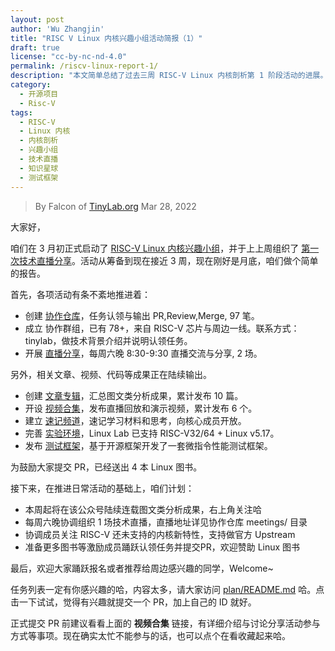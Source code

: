 ```yaml
---
layout: post
author: 'Wu Zhangjin'
title: "RISC V Linux 内核兴趣小组活动简报（1）"
draft: true
license: "cc-by-nc-nd-4.0"
permalink: /riscv-linux-report-1/
description: "本文简单总结了过去三周 RISC-V Linux 内核剖析第 1 阶段活动的进展。"
category:
  - 开源项目
  - Risc-V
tags:
  - RISC-V
  - Linux 内核
  - 内核剖析
  - 兴趣小组
  - 技术直播
  - 知识星球
  - 测试框架
---
```


> By Falcon of [TinyLab.org][1]
> Mar 28, 2022

大家好，

咱们在 3 月初正式启动了 [RISC-V Linux 内核兴趣小组](https://tinylab.org/riscv-linux-analyse/)，并于上上周组织了 [第一次技术直播分享](https://zhuanlan.zhihu.com/p/482851953)。活动从筹备到现在接近 3 周，现在刚好是月底，咱们做个简单的报告。

首先，各项活动有条不紊地推进着：


* 创建 [协作仓库](https://gitee.com/tinylab/riscv-linux)，任务认领与输出 PR,Review,Merge, 97 笔。
* 成立 协作群组，已有 78+，来自 RISC-V 芯片与周边一线。联系方式：tinylab，做技术背景介绍并说明认领任务。
* 开展 [直播分享](https://gitee.com/tinylab/riscv-linux/tree/master/meeting)，每周六晚 8:30-9:30 直播交流与分享, 2 场。

另外，相关文章、视频、代码等成果正在陆续输出。

* 创建 [文章专辑](https://tinylab.org/riscv-linux)，汇总图文类分析成果，累计发布 10 篇。
* 开设 [视频合集](https://www.cctalk.com/m/group/90251209)，发布直播回放和演示视频，累计发布 6 个。
* 建立 [速记频道](https://t.zsxq.com/uB2vJyF)，速记学习材料和思考，向核心成员开放。
* 完善 [实验环境](https://tinylab.org/linux-lab-disk)，Linux Lab 已支持 RISC-V32/64 + Linux v5.17。
* 发布 [测试框架](https://gitee.com/tinylab/riscv-linux/tree/master/test/microbench)，基于开源框架开发了一套微指令性能测试框架。


为鼓励大家提交 PR，已经送出 4 本 Linux 图书。

接下来，在推进日常活动的基础上，咱们计划：

* 本周起将在该公众号陆续连载图文类分析成果，右上角关注哈
* 每周六晚协调组织 1 场技术直播，直播地址详见协作仓库 meetings/ 目录
* 协调成员关注 RISC-V 还未支持的内核新特性，支持做官方 Upstream
* 准备更多图书等激励成员踊跃认领任务并提交PR，欢迎赞助 Linux 图书

最后，欢迎大家踊跃报名或者推荐给周边感兴趣的同学，Welcome~

任务列表一定有你感兴趣的哈，内容太多，请大家访问 [plan/README.md](https://link.zhihu.com/?target=https%3A//gitee.com/tinylab/riscv-linux/tree/master/plan) 哈。点击一下试试，觉得有兴趣就提交一个 PR，加上自己的 ID 就好。

正式提交 PR 前建议看看上面的 **视频合集** 链接，有详细介绍与讨论分享活动参与方式等事项。现在确实太忙不能参与的话，也可以点个在看收藏起来哈。

[1]: https://tinylab.org
